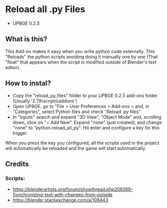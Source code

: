 # Reload all .py Files
- UPBGE 0.2.5

## What is this?
This Add-on makes it easy when you write python code externally. This "Reloads" the python scripts avoiding doing it manually one by one (That "float" that appears when the script is modified outside of Blender's text editor).

## How to instal?
- Copy the "reload_py_files" folder to your UPBGE 0.2.5 add-ons folder (Usually '2.79\scripts\addons')
- Open UPBGE, go to "File > User Preferences > Add-ons > and, in "Categories", select Python files and check "Reload .py files".
- In "Inputs" search and expand "3D View", "Object Mode" and, scrolling down, click on "+ Add New". Expand "none" (just created), and change "none" to "python.reload_all_py". Hit enter and configure a key for this trigger.

When you press the key you configured, all the scripts used in the project will automatically be reloaded and the game will start automatically.

## Credits
### Scripts:
- https://blenderartists.org/forum/showthread.php209369-Synchronizing-text-with-changes-from-outside
- https://blender.stackexchange.com/a/108443
